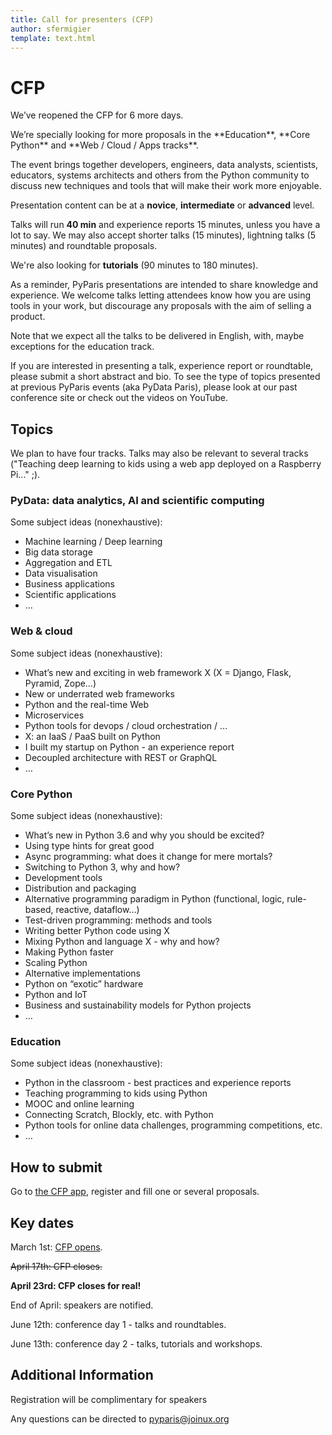 ```yaml
---
title: Call for presenters (CFP)
author: sfermigier
template: text.html
---
```


<style>
blockquote p {
	font-style: italic;
	color: #555;
}
</style>


# CFP

<div class="alert alert-info">
<p>
We’ve reopened the CFP for 6 more days.
<p>

<p>
We’re specially looking for more proposals in the **Education**, **Core Python** and **Web / Cloud / Apps tracks**.
</p>
</div>

The event brings together developers, engineers, data analysts, scientists, educators, systems architects and others from the Python community to discuss new techniques and tools that will make their work more enjoyable.

Presentation content can be at a **novice**, **intermediate** or **advanced** level.

Talks will run **40 min** and experience reports 15 minutes, unless you have a lot to say. We may also accept shorter talks (15 minutes), lightning talks (5 minutes) and roundtable proposals.

We're also looking for **tutorials** (90 minutes to 180 minutes).

As a reminder, PyParis presentations are intended to share knowledge and experience. We welcome talks letting attendees know how you are using tools in your work, but discourage any proposals with the aim of selling a product.

Note that we expect all the talks to be delivered in English, with, maybe exceptions for the education track.

If you are interested in presenting a talk, experience report or roundtable, please submit a short abstract and bio. To see the type of topics presented at previous PyParis events (aka PyData Paris), please look at our past conference site or check out the videos on YouTube.


## Topics

We plan to have four tracks. Talks may also be relevant to several tracks ("Teaching deep learning to kids using a web app deployed on a Raspberry Pi..." ;).


### PyData: data analytics, AI and scientific computing

Some subject ideas (nonexhaustive):

* Machine learning / Deep learning
* Big data storage
* Aggregation and ETL
* Data visualisation
* Business applications
* Scientific applications
* …

### Web & cloud

Some subject ideas (nonexhaustive):

* What’s new and exciting in web framework X (X = Django, Flask, Pyramid, Zope…)
* New or underrated web frameworks
* Python and the real-time Web
* Microservices
* Python tools for devops / cloud orchestration / …
* X: an IaaS / PaaS built on Python
* I built my startup on Python - an experience report
* Decoupled architecture with REST or GraphQL
* …

### Core Python

Some subject ideas (nonexhaustive):

* What’s new in Python 3.6 and why you should  be excited?
* Using type hints for great good
* Async programming: what does it change for mere mortals?
* Switching to Python 3, why and how?
* Development tools
* Distribution and packaging
* Alternative programming paradigm in Python (functional, logic, rule-based, reactive, dataflow…)
* Test-driven programming: methods and tools
* Writing better Python code using X
* Mixing Python and language X - why and how?
* Making Python faster
* Scaling Python
* Alternative implementations
* Python on “exotic” hardware
* Python and IoT
* Business and sustainability models for Python projects
* …

### Education

Some subject ideas (nonexhaustive):

* Python in the classroom - best practices and experience reports
* Teaching programming to kids using Python
* MOOC and online learning
* Connecting Scratch, Blockly, etc. with Python
* Python tools for online data challenges, programming competitions, etc.
* …

## How to submit

Go to [the CFP app](https://www.papercall.io/pyparis2017), register and fill one or several proposals.


## Key dates

March 1st: [CFP opens](https://www.papercall.io/pyparis2017).

<del>April 17th: CFP closes.</del>

**April 23rd: CFP closes for real!**

End of April: speakers are notified.

June 12th: conference day 1 - talks and roundtables.

June 13th: conference day 2 - talks, tutorials and workshops.


## Additional Information

Registration will be complimentary for speakers

Any questions can be directed to pyparis@joinux.org
